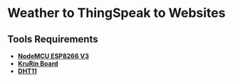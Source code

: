 # Weather to ThingSpeak to Websites
## Tools Requirements
* [**NodeMCU ESP8266 V3**](https://www.cybertice.com/product/2499/nodemcu-esp8266-v3-ch340-lua-wifi-based-esp8266-12f-n)
* [**KruRin Board**](https://medium.com/@damnuy)
* [**DHT11**](https://bit.ly/3BPO0KZ)